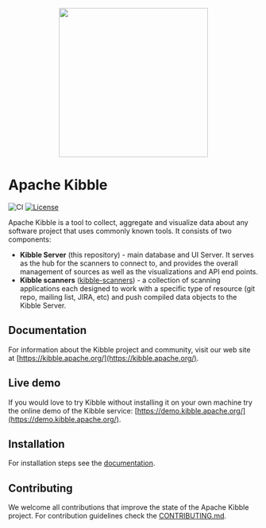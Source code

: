 <p align="center"><img src="/ui/images/kibble-logo.png" width="300"/></p>

# Apache Kibble
![CI](https://github.com/apache/kibble/workflows/CI/badge.svg)
[![License](http://img.shields.io/:license-Apache%202-blue.svg)](http://www.apache.org/licenses/LICENSE-2.0.txt)

Apache Kibble is a tool to collect, aggregate and visualize data about any software project that uses commonly known tools. It consists of two components:

- **Kibble Server** (this repository) - main database and UI Server. It serves as the hub
 for the scanners to connect to, and provides the overall management of sources as well as the
 visualizations and API end points.
- **Kibble scanners** ([kibble-scanners](https://github.com/apache/kibble-scanners)) - a collection of
 scanning applications each designed to work with a specific type of resource (git repo, mailing list,
 JIRA, etc) and push compiled data objects to the Kibble Server.

## Documentation

For information about the Kibble project and community, visit our
web site at [https://kibble.apache.org/](https://kibble.apache.org/).

## Live demo

If you would love to try Kibble without installing it on your own machine try the online demo of the Kibble
service: [https://demo.kibble.apache.org/](https://demo.kibble.apache.org/).


## Installation

For installation steps see the [documentation](https://apache-kibble.readthedocs.io/en/latest/setup.html#installing-the-server).

## Contributing

We welcome all contributions that improve the state of the Apache Kibble project. For contribution guidelines
check the [CONTRIBUTING.md](/CONTRIBUTING.md).
